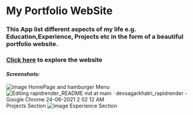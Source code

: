 # My Portfolio WebSite
### This App list different aspects of my life e.g. Education,Experience, Projects etc in the form of a beautiful portfolio website.
### [Click here](https://devsagarkhatri.github.io/) to explore the website 
#### *Screenshots:*
![image](https://user-images.githubusercontent.com/29791684/123164712-eeb2b380-d490-11eb-86e4-d7ba083e16ca.png)
HomePage and hamburger Menu
![Editing rapidrender_README md at main · devsagarkhatri_rapidrender - Google Chrome 24-06-2021 2 02 12 AM](https://user-images.githubusercontent.com/29791684/123164767-01c58380-d491-11eb-8b42-5634663e4584.png)
Projects Section
![image](https://user-images.githubusercontent.com/29791684/123164821-10ac3600-d491-11eb-861c-db4ae5c5b01b.png)
Experience Section
